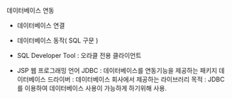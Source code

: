데이터베이스 연동
  - 데이터베이스 연결
  - 데이터베이스 동작( SQL 구문 )

  - SQL Developer Tool : 오라클 전용 클라이언트
  
  - JSP 웹 프로그래밍 언어 
      JDBC : 데이터베이스를 연동기능을 제공하는 패키지
      데이터베이스 드라이버 : 데이터베이스 회사에서 제공하는 라이브러리
      목적 : JDBC를 이용하여 데이터베이스 사용이 가능하게 하기위해 사용.


